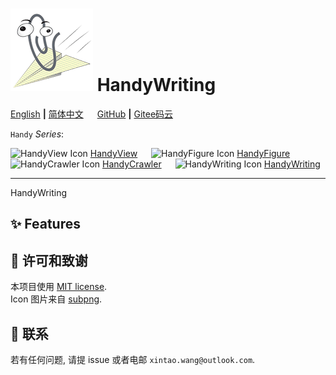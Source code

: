# ![icon](icon.png) HandyWriting

[English](README.md) **|** [简体中文](README_CN.md) &emsp; [GitHub](https://github.com/xinntao/HandyWriting) **|** [Gitee码云](https://gitee.com/xinntao/HandyWriting)

```Handy``` *Series*:

<img src="https://gitee.com/xinntao/HandyView/raw/master/handyview/icon.png" alt="HandyView Icon" width="36" height="36"> [HandyView](https://gitee.com/xinntao/HandyView) &emsp; <img src="https://gitee.com/xinntao/HandyFigure/raw/master/icon.png" alt="HandyFigure Icon" width="36" height="36"> [HandyFigure](https://gitee.com/xinntao/HandyFigure) &emsp; <img src="https://gitee.com/xinntao/HandyCrawler/raw/master/icon.png" alt="HandyCrawler Icon" width="36" height="36"> [HandyCrawler](https://gitee.com/xinntao/HandyCrawler)
&emsp; <img src="https://gitee.com/xinntao/HandyWriting/raw/master/icon.png" alt="HandyWriting Icon" width="36" height="36"> [HandyWriting](https://gitee.com/xinntao/HandyWriting)

---

HandyWriting

## :sparkles: Features

## :scroll: 许可和致谢

本项目使用 [MIT license](./LICENSE).<br>
Icon 图片来自 [subpng](https://www.subpng.com/png-ezk3uz/).

## :e-mail: 联系

若有任何问题, 请提 issue 或者电邮 `xintao.wang@outlook.com`.

